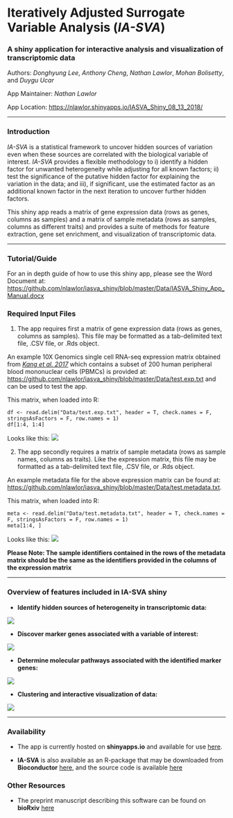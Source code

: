 # Iteratively Adjusted Surrogate Variable Analysis (*IA-SVA*)

### A shiny application for interactive analysis and visualization of transcriptomic data

Authors: *Donghyung Lee*, *Anthony Cheng*, *Nathan Lawlor*, *Mohan Bolisetty*, and *Duygu Ucar*

App Maintainer: *Nathan Lawlor*

App Location: https://nlawlor.shinyapps.io/IASVA_Shiny_08_13_2018/

***

### Introduction

*IA-SVA* is a statistical framework to uncover hidden sources of variation even when these sources are correlated with the biological variable of interest. *IA-SVA* provides a flexible methodology to i) identify a hidden factor for unwanted heterogeneity while adjusting for all known factors; ii) test the significance of the putative hidden factor for explaining the variation in the data; and iii), if significant, use the estimated factor as an additional known factor in the next iteration to uncover further hidden factors.

This shiny app reads a matrix of gene expression data (rows as genes, columns as samples) and a matrix of sample metadata (rows as samples, columns as different traits) and provides a suite of methods for feature extraction, gene set enrichment, and visualization of transcriptomic data.

***

### Tutorial/Guide

For an in depth guide of how to use this shiny app, please see the Word Document at: https://github.com/nlawlor/iasva_shiny/blob/master/Data/IASVA_Shiny_App_Manual.docx

### Required Input Files 

1. The app requires first a matrix of gene expression data (rows as genes, columns as samples). This file may be formatted as a tab-delimited text file, .CSV file, or .Rds object.  

An example 10X Genomics single cell RNA-seq expression matrix obtained from [*Kang et al. 2017*](https://www.ncbi.nlm.nih.gov/pmc/articles/PMC5784859/) which contains a subset of 200 human peripheral blood mononuclear cells (PBMCs) 
is provided at: https://github.com/nlawlor/iasva_shiny/blob/master/Data/test.exp.txt and can be used to test the app.

This matrix, when loaded into R:

```R, echo=FALSE, message=FALSE, eval=TRUE
df <- read.delim("Data/test.exp.txt", header = T, check.names = F, stringsAsFactors = F, row.names = 1)
df[1:4, 1:4]
```

Looks like this: ![](https://github.com/nlawlor/iasva_shiny/blob/master/img/exp.matrix.png)

2. The app secondly requires a matrix of sample metadata (rows as sample names, columns as traits). Like the expression matrix, this file may be formatted as a tab-delimited text file, .CSV file, or .Rds object.  

An example metadata file for the above expression matrix can be found at: https://github.com/nlawlor/iasva_shiny/blob/master/Data/test.metadata.txt.

This matrix, when loaded into R:

```R, echo=FALSE, message=FALSE, eval=TRUE
meta <- read.delim("Data/test.metadata.txt", header = T, check.names = F, stringsAsFactors = F, row.names = 1)
meta[1:4, ]
```
Looks like this: ![](https://github.com/nlawlor/iasva_shiny/blob/master/img/metadata.png)

**Please Note: The sample identifiers contained in the rows of the metadata matrix should be the same as the identifiers provided in the columns of the expression matrix**

***

### Overview of features included in IA-SVA shiny

* **Identify hidden sources of heterogeneity in transcriptomic data:**

![](https://github.com/nlawlor/iasva_shiny/blob/master/img/sv.plots.png)

* **Discover marker genes associated with a variable of interest:**

![](https://github.com/nlawlor/iasva_shiny/blob/master/img/marker.genes.png)

* **Determine molecular pathways associated with the identified marker genes:**

![](https://github.com/nlawlor/iasva_shiny/blob/master/img/pathway.analysis.png)

* **Clustering and interactive visualization of data:**

![](https://github.com/nlawlor/iasva_shiny/blob/master/img/tsne.gif)

***

### Availability

* The app is currently hosted on **shinyapps.io** and available for use [here](https://nlawlor.shinyapps.io/IASVA_Shiny_08_13_2018/).

* **IA-SVA** is also available as an R-package that may be downloaded from **Bioconductor** [here](https://www.bioconductor.org/packages/devel/bioc/html/iasva.html), and the source code is available [here](https://github.com/UcarLab/iasva)

### Other Resources

* The preprint manuscript describing this software can be found on **bioRxiv** [here](https://www.biorxiv.org/content/early/2018/04/24/151217)
